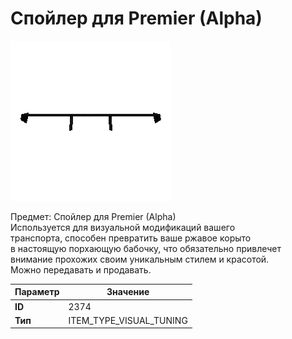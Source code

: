 # Спойлер для Premier (Alpha)

![Item Image](../img/2374.webp?raw=true)

Предмет: Спойлер для Premier (Alpha)<br>Используется для визуальной модификаций вашего<br>транспорта, способен превратить ваше ржавое корыто<br>в настоящую порхающую бабочку, что обязательно привлечет<br>внимание прохожих своим уникальным стилем и красотой.<br>Можно передавать и продавать.


| Параметр | Значение |
|----------|----------|
| **ID** | 2374 |
| **Тип** | ITEM_TYPE_VISUAL_TUNING |

